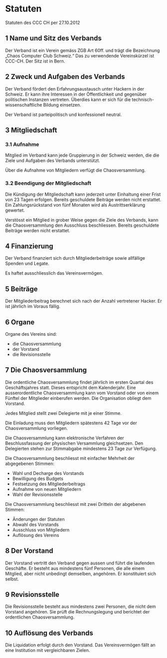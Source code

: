 # Statuten

Statuten des CCC CH per 27.10.2012

## 1 Name und Sitz des Verbands

Der Verband ist ein Verein gemäss ZGB Art 60ff. und trägt die Bezeichnung
„Chaos Computer Club Schweiz.“ Das zu verwendende Vereinskürzel ist CCC-CH. Der
Sitz ist in Bern.

## 2 Zweck und Aufgaben des Verbands

Der Verband fördert den Erfahrungsaustausch unter Hackern in der Schweiz. Er
kann ihre Interessen in der Öffentlichkeit und gegenüber politischen Instanzen
vertreten. Überdies kann er sich für die technisch-wissenschaftliche Bildung
einsetzen.

Der Verband ist parteipolitisch und konfessionell neutral.

## 3 Mitgliedschaft

### 3.1 Aufnahme

Mitglied im Verband kann jede Gruppierung in der Schweiz werden, die die Ziele
und Aufgaben des Verbands unterstützt.

Über die Aufnahme von Mitgliedern verfügt die Chaosversammlung.

### 3.2 Beendigung der Mitgliedschaft

Die Kündigung der Mitgliedschaft kann jederzeit unter Einhaltung einer Frist
von 23 Tagen erfolgen. Bereits geschuldete Beiträge werden nicht erstattet. Ein
Zahlungsrückstand von fünf Monaten wird als Austrittserklärung gewertet.

Verstösst ein Mitglied in grober Weise gegen die Ziele des Verbands, kann die
Chaosversammlung den Ausschluss beschliessen. Bereits geschuldete Beiträge
werden nicht erstattet.

## 4 Finanzierung

Der Verband finanziert sich durch Mitgliederbeiträge sowie allfällige Spenden
und Legate.

Es haftet ausschliesslich das Vereinsvermögen.

## 5 Beiträge

Der Mitgliederbeitrag berechnet sich nach der Anzahl vertretener Hacker. Er ist
jährlich im Voraus fällig.

## 6 Organe

Organe des Vereins sind:

- die Chaosversammlung
- der Vorstand
- die Revisionsstelle

## 7 Die Chaosversammlung

Die ordentliche Chaosversammlung findet jährlich im ersten Quartal des
Geschäftsjahres statt. Dieses entspricht dem Kalenderjahr. Eine
ausserordentliche Chaosversammlung kann vom Vorstand oder von einem Fünftel der
Mitglieder einberufen werden. Die Organisation obliegt dem Vorstand.

Jedes Mitglied stellt zwei Delegierte mit je einer Stimme.

Die Einladung muss den Mitgliedern spätestens 42 Tage vor der Chaosversammlung
vorliegen.

Die Chaosversammlung kann elektronische Verfahren der Beschlussfassung der
physischen Versammlung gleichsetzen. Den Delegierten stehen zur Stimmabgabe
mindestens 23 Tage zur Verfügung.

Die Chaosversammlung beschliesst mit einfacher Mehrheit der abgegebenen
Stimmen:

- Wahl und Decharge des Vorstands
- Bewilligung des Budgets
- Festsetzung des Mitgliederbeitrags
- Aufnahme von neuen Mitgliedern
- Wahl der Revisionsstelle

Die Chaosversammlung beschliesst mit zwei Dritteln der abgebenen Stimmen:

- Änderungen der Statuten
- Abwahl des Vorstands
- Ausschluss von Mitgliedern
- Auflösung des Vereins

## 8 Der Vorstand

Der Vorstand vertritt den Verband gegen aussen und führt die laufenden
Geschäfte. Er besteht aus mindestens fünf Personen, die alle einem Mitglied,
aber nicht unbedingt demselben, angehören. Er konstituiert sich selbst.

## 9 Revisionsstelle

Die Revisionsstelle besteht aus mindestens zwei Personen, die nicht dem
Vorstand angehören. Sie prüft die Rechnungslegung und berichtet der
ordentlichen Chaosversammlung.

## 10 Auflösung des Verbands

Die Liquidation erfolgt durch den Vorstand. Das Vereinsvermögen fällt an eine
Institution mit vergleichbaren Zielen.
